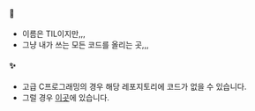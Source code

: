 #### 🚀
- 이름은 TIL이지만,,,
- 그냥 내가 쓰는 모든 코드를 올리는 곳,,,

#### ✨
- 고급 C프로그래밍의 경우 해당 레포지토리에 코드가 없을 수 있습니다.
- 그럴 경우 <a href="https://github.com/MinjeaLee/TIL_for_mac">이곳</a>에 있습니다.